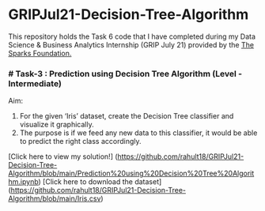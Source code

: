 # GRIPJul21-Decision-Tree-Algorithm
This repository holds the Task 6 code that I have completed during my Data Science &amp; Business Analytics Internship (GRIP July 21) provided by the [The Sparks Foundation.](https://www.thesparksfoundationsingapore.org/)

### # Task-3 : Prediction using Decision Tree Algorithm (Level - Intermediate)
Aim:
1. For the given ‘Iris’ dataset, create the Decision Tree classifier and visualize it graphically.
2. The purpose is if we feed any new data to this classifier, it would be able to predict the right class accordingly.

[Click here to view my solution!] (https://github.com/rahult18/GRIPJul21-Decision-Tree-Algorithm/blob/main/Prediction%20using%20Decision%20Tree%20Algorithm.ipynb)
[Click here to download the dataset] (https://github.com/rahult18/GRIPJul21-Decision-Tree-Algorithm/blob/main/Iris.csv)
